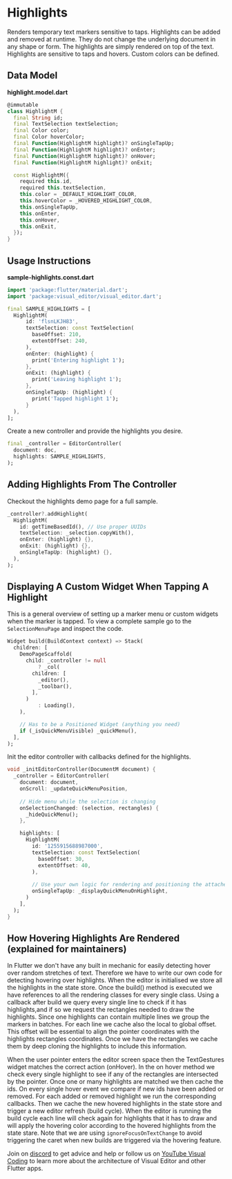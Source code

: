 # Highlights
Renders temporary text markers sensitive to taps. Highlights can be added and removed at runtime. They do not change the underlying document in any shape or form. The highlights are simply rendered on top of the text. Highlights are sensitive to taps and hovers. Custom colors can be defined. 

## Data Model
**highlight.model.dart**
```dart
@immutable
class HighlightM {
  final String id;
  final TextSelection textSelection;
  final Color color;
  final Color hoverColor;
  final Function(HighlightM highlight)? onSingleTapUp;
  final Function(HighlightM highlight)? onEnter;
  final Function(HighlightM highlight)? onHover;
  final Function(HighlightM highlight)? onExit;

  const HighlightM({
    required this.id,
    required this.textSelection,
    this.color = _DEFAULT_HIGHLIGHT_COLOR,
    this.hoverColor = _HOVERED_HIGHLIGHT_COLOR,
    this.onSingleTapUp,
    this.onEnter,
    this.onHover,
    this.onExit,
  });
}
```

## Usage Instructions
**sample-highlights.const.dart**
```dart
import 'package:flutter/material.dart';
import 'package:visual_editor/visual_editor.dart';

final SAMPLE_HIGHLIGHTS = [
  HighlightM(
      id: 'flsnLKJH83',
      textSelection: const TextSelection(
        baseOffset: 210,
        extentOffset: 240,
      ),
      onEnter: (highlight) {
        print('Entering highlight 1');
      },
      onExit: (highlight) {
        print('Leaving highlight 1');
      },
      onSingleTapUp: (highlight) {
        print('Tapped highlight 1');
      }
  ),
];
```

Create a new controller and provide the highlights you desire.
```dart
final _controller = EditorController(
  document: doc,
  highlights: SAMPLE_HIGHLIGHTS,
);
```

## Adding Highlights From The Controller
Checkout the highlights demo page for a full sample.

```dart
_controller?.addHighlight(
  HighlightM(
    id: getTimeBasedId(), // Use proper UUIDs
    textSelection: _selection.copyWith(),
    onEnter: (highlight) {},
    onExit: (highlight) {},
    onSingleTapUp: (highlight) {},
  ),
);
```

## Displaying A Custom Widget When Tapping A Highlight

This is a general overview of setting up a marker menu or custom widgets when the marker is tapped. To view a complete sample go to the `SelectionMenuPage` and inspect the code.

```dart
Widget build(BuildContext context) => Stack(
  children: [
    DemoPageScaffold(
      child: _controller != null
          ? _col(
        children: [
          _editor(),
          _toolbar(),
        ],
      )
          : Loading(),
    ),

    // Has to be a Positioned Widget (anything you need)
    if (_isQuickMenuVisible) _quickMenu(),
  ],
);
```

Init the editor controller with callbacks defined for the highlights.

```dart
void _initEditorController(DocumentM document) {
  _controller = EditorController(
    document: document,
    onScroll: _updateQuickMenuPosition,
    
    // Hide menu while the selection is changing
    onSelectionChanged: (selection, rectangles) {
      _hideQuickMenu();
    },

    highlights: [
      HighlightM(
        id: '1255915688987000',
        textSelection: const TextSelection(
          baseOffset: 30,
          extentOffset: 40,
        ),
        
        // Use your own logic for rendering and positioning the attached widget(s)
        onSingleTapUp: _displayQuickMenuOnHighlight,
      )
    ],
  );
}
```

## How Hovering Highlights Are Rendered (explained for maintainers)
In Flutter we don't have any built in mechanic for easily detecting hover over random stretches of text. Therefore we have to write our own code for detecting hovering over highlights. When the editor is initialised we store all the highlights in the state store. Once the build() method is executed we have references to all the rendering classes for every single class. Using a callback after build we query every single line to check if it has highlights,and if so we request the rectangles needed to draw the highlights. Since one highlights can contain multiple lines we group the markers in batches. For each line we cache also the local to global offset. This offset will be essential to align the pointer coordinates with the highlights rectangles coordinates. Once we have the rectangles we cache them by deep cloning the highlights to include this information. 

When the user pointer enters the editor screen space then the TextGestures widget matches the correct action (onHover). In the on hover method we check every single highlight to see if any of the rectangles are intersected by the pointer. Once one or many highlights are matched we then cache the ids. On every single hover event we compare if new ids have been added or removed. For each added or removed highlight we run the corresponding callbacks. Then we cache the new hovered highlights in the state store and trigger a new editor refresh (build cycle). When the editor is running the build cycle each line will check again for highlights that it has to draw and will apply the hovering color according to the hovered highlights from the state stare.  Note that we are using `ignoreFocusOnTextChange` to avoid triggering the caret when new builds are triggered via the hovering feature.

Join on [discord](https://discord.gg/XpGygmXde4) to get advice and help or follow us on [YouTube Visual Coding](https://www.youtube.com/channel/UC2-5lfNbbErIds0Iuai8yfA) to learn more about the architecture of Visual Editor and other Flutter apps.